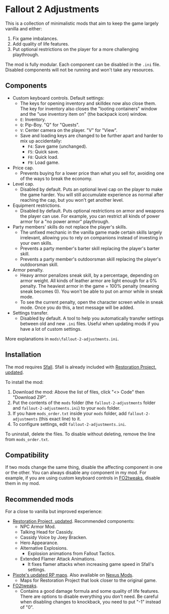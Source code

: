 # Fallout 2 Adjustments

This is a collection of minimalistic mods that aim to keep the game largely vanilla and either:

1. Fix game imbalances.
2. Add quality of life features.
3. Put optional restrictions on the player for a more challenging playthrough.

The mod is fully modular. Each component can be disabled in the `.ini` file. Disabled components will not be running and won't take any resources.

## Components

- Custom keyboard controls. Default settings:
  - The keys for opening inventory and skilldex now also close them. The key for inventory also closes the "looting containers" window and the "use inventory item on" (the backpack icon) window.
  - `E`: Inventory.
  - `Q`: Pip-Boy. "Q" for "Quests".
  - `V`: Center camera on the player. "V" for "View".
  - Save and loading keys are changed to be further apart and harder to mix up accidentally:
    - `F4`: Save game (unchanged).
    - `F5`: Quick save.
    - `F8`: Quick load.
    - `F9`: Load game.
- Price cap.
  - Prevents buying for a lower price than what you sell for, avoiding one of the ways to break the economy.
- Level cap.
  - Disabled by default. Puts an optional level cap on the player to make the game harder. You will still accumulate experience as normal after reaching the cap, but you won't get another level.
- Equipment restrictions.
  - Disabled by default. Puts optional restrictions on armor and weapons the player can use. For example, you can restrict all kinds of power armor for a "no power armor" playthrough.
- Party members' skills do not replace the player's skills.
  - The unfixed mechanic in the vanilla game made certain skills largely irrelevant, allowing you to rely on companions instead of investing in your own skills.
  - Prevents a party member's barter skill replacing the player's barter skill.
  - Prevents a party member's outdoorsman skill replacing the player's outdoorsman skill.
- Armor penalty.
  - Heavy armor penalizes sneak skill, by a percentage, depending on armor weight. All kinds of leather armor are light enough for a 0% penalty. The heaviest armor in the game = 100% penalty (meaning sneak becomes 0). You won't be able to put on armor while in sneak mode.
  - To see the current penalty, open the character screen while in sneak mode. Once you do this, a text message will be added.
- Settings transfer.
  - Disabled by default. A tool to help you automatically transfer settings between old and new `.ini` files. Useful when updating mods if you have a lot of custom settings.

More explanations in `mods\fallout-2-adjustments.ini`.

## Installation

The mod requires [Sfall](https://github.com/sfall-team/sfall). Sfall is already included with [Restoration Project, updated](https://github.com/BGforgeNet/Fallout2_Restoration_Project).

To install the mod:

1. Download the mod: Above the list of files, click "<> Code" then "Download ZIP".
1. Put the contents of the `mods` folder (the `fallout-2-adjustments` folder and `fallout-2-adjustments.ini`) to your `mods` folder.
1. If you have `mods_order.txt` inside your `mods` folder, add `fallout-2-adjustments` (this exact line) to it.
1. To configure settings, edit `fallout-2-adjustments.ini`.

To uninstall, delete the files. To disable without deleting, remove the line from `mods_order.txt`.

## Compatibility

If two mods change the same thing, disable the affecting component in one or the other. You can always disable any component in my mod. For example, if you are using custom keyboard controls in [FO2tweaks](https://github.com/BGforgeNet/FO2tweaks), disable them in my mod.

## Recommended mods

For a close to vanilla but improved experience:

- [Restoration Project, updated](https://github.com/BGforgeNet/Fallout2_Restoration_Project). Recommended components:
  - NPC Armor Mod.
  - Talking Head for Cassidy.
  - Cassidy Voice by Joey Bracken.
  - Hero Appearance.
  - Alternative Explosions.
    - Explosion animations from Fallout Tactics.
  - Extended Flamer Attack Animations.
    - It fixes flamer attacks when increasing game speed in Sfall's settings.
- [Pixote's updated RP maps](https://www.nma-fallout.com/threads/pixotes-updated-rp-maps.222207). Also available on [Nexus Mods](https://www.nexusmods.com/fallout2/mods/73).
  - Maps for Restoration Project that look closer to the original game.
- [FO2tweaks](https://github.com/BGforgeNet/FO2tweaks).
  - Contains a good damage formula and some quality of life features. There are options to disable everything you don't need. Be careful when disabling changes to knockback, you need to put "-1" instead of "0".